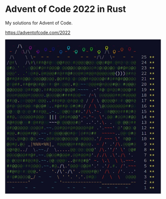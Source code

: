 Advent of Code 2022 in Rust
===========================

My solutions for Advent of Code.

https://adventofcode.com/2022

![calender](/aoc2022.jpg)

